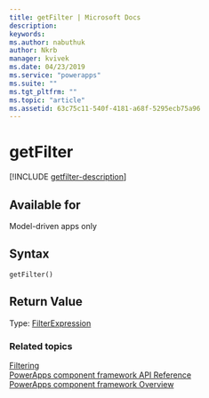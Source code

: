 ```yaml
---
title: getFilter | Microsoft Docs
description: 
keywords:
ms.author: nabuthuk
author: Nkrb
manager: kvivek
ms.date: 04/23/2019
ms.service: "powerapps"
ms.suite: ""
ms.tgt_pltfrm: ""
ms.topic: "article"
ms.assetid: 63c75c11-540f-4181-a68f-5295ecb75a96
---
```


# getFilter

[!INCLUDE [getfilter-description](includes/getfilter-description.md)]

## Available for 

Model-driven apps only

## Syntax

`getFilter()`

## Return Value

Type: [FilterExpression](../filterexpression.md)


### Related topics

[Filtering](../filtering.md)<br/>
[PowerApps component framework API Reference](../../reference/index.md)<br/>
[PowerApps component framework Overview](../../overview.md)